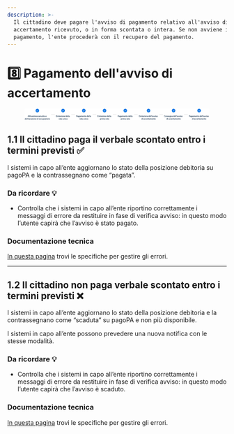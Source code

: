 ```yaml
---
description: >-
  Il cittadino deve pagare l'avviso di pagamento relativo all'avviso di
  accertamento ricevuto, o in forma scontata o intera. Se non avviene il
  pagamento, l'ente procederà con il recupero del pagamento.
---
```


# 8️⃣ Pagamento dell'avviso di accertamento

<figure><img src=".gitbook/assets/image (7).png" alt="Sezione 8 di 8: Pagamento dell&#x27;avviso di accertamento"><figcaption></figcaption></figure>

## **1.1 Il cittadino paga il verbale scontato entro i termini previsti ✅**

I sistemi in capo all’ente aggiornano lo stato della posizione debitoria su pagoPA e la contrassegnano come “pagata”.

### Da ricordare 💡&#x20;

* Controlla che i sistemi in capo all’ente riportino correttamente i messaggi di errore da restituire in fase di verifica avviso: in questo modo l’utente capirà che l’avviso è stato pagato.

### Documentazione tecnica&#x20;

[In questa pagina](https://docs.pagopa.it/gestionedeglierrori/faultcode-e-faultstring/domino-ec) trovi le specifiche per gestire gli errori.&#x20;

***

## **1.2 Il cittadino non paga verbale scontato entro i termini previsti ❌**

I sistemi in capo all’ente aggiornano lo stato della posizione debitoria e la contrassegnano come “scaduta” su pagoPA e non più disponibile.

I sistemi in capo all’ente possono prevedere una nuova notifica con le stesse modalità.

### Da ricordare 💡&#x20;

* Controlla che i sistemi in capo all’ente riportino correttamente i messaggi di errore da restituire in fase di verifica avviso: in questo modo l’utente capirà che l’avviso è scaduto.

### Documentazione tecnica&#x20;

[In questa pagina](https://docs.pagopa.it/gestionedeglierrori/faultcode-e-faultstring/domino-ec) trovi le specifiche per gestire gli errori.&#x20;
